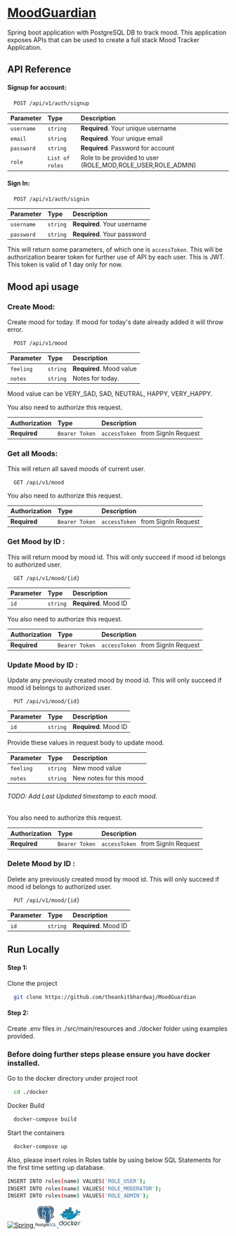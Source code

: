 # [MoodGuardian](https://moodguardian-api.onrender.com/)
Spring boot application with PostgreSQL DB to track mood. 
This application exposes APIs that can be used to create a full stack Mood Tracker Application.
## API Reference

#### Signup for account:

```http
  POST /api/v1/auth/signup
```

| Parameter | Type     | Description                |
| :-------- | :------- | :------------------------- |
| `username` | `string` | **Required**. Your unique username |
| `email` | `string` | **Required**. Your unique email |
| `password` | `string` | **Required**. Password  for account |
| `role` | `List of roles` |  Role to be provided to user (ROLE_MOD,ROLE_USER,ROLE_ADMIN) |

#### Sign In:

```http
  POST /api/v1/auth/signin
```

| Parameter | Type     | Description                       |
| :-------- | :------- | :-------------------------------- |
| `username`      | `string` | **Required**. Your username |
| `password`      | `string` | **Required**. Your password |

This will return some parameters, of which one is `accessToken`. This will be authorization bearer token for further use of API by each user. This is JWT. This token is valid of 1 day only for now.

## Mood api usage

### Create Mood:
Create mood for today. If mood for today's date already added it will throw error.

```http
  POST /api/v1/mood
```
| Parameter | Type     | Description                       |
| :-------- | :------- | :-------------------------------- |
| `feeling`      | `string` | **Required**. Mood value |
| `notes`      | `string` |  Notes for today. |

Mood value can be VERY_SAD, SAD, NEUTRAL, HAPPY, VERY_HAPPY.

You also need to authorize this request.

| Authorization | Type     | Description                       |
| :-------- | :------- | :-------------------------------- |
| **Required**      | `Bearer Token` | `accessToken ` from SignIn Request |


### Get all Moods:
This will return all saved moods of current user.

```http
  GET /api/v1/mood
```
You also need to authorize this request.

| Authorization | Type     | Description                       |
| :-------- | :------- | :-------------------------------- |
| **Required**      | `Bearer Token` | `accessToken ` from SignIn Request |

### Get Mood by ID :
This will return mood by mood id. This will only succeed if mood id belongs to authorized user.

```http
  GET /api/v1/mood/{id}
```

| Parameter | Type     | Description                       |
| :-------- | :------- | :-------------------------------- |
| `id`      | `string` | **Required**. Mood ID |

You also need to authorize this request.

| Authorization | Type     | Description                       |
| :-------- | :------- | :-------------------------------- |
| **Required**      | `Bearer Token` | `accessToken ` from SignIn Request |

### Update Mood by ID :
Update any previously created mood by mood id. This will only succeed if mood id belongs to authorized user.

```http
  PUT /api/v1/mood/{id}
```
| Parameter | Type     | Description                       |
| :-------- | :------- | :-------------------------------- |
| `id`      | `string` | **Required**. Mood ID |

Provide these values in request body to update mood.

| Parameter | Type     | Description             |
| :-------- | :------- |:------------------------|
| `feeling`      | `string` | New mood value          |
| `notes`      | `string` | New notes for this mood |


###### TODO: Add Last Updated timestamp to each mood. 

You also need to authorize this request.

| Authorization | Type     | Description                       |
| :-------- | :------- | :-------------------------------- |
| **Required**      | `Bearer Token` | `accessToken ` from SignIn Request |

### Delete Mood by ID :
Delete any previously created mood by mood id. This will only succeed if mood id belongs to authorized user.

```http
  PUT /api/v1/mood/{id}
```
| Parameter | Type     | Description                       |
| :-------- | :------- | :-------------------------------- |
| `id`      | `string` | **Required**. Mood ID |



## Run Locally

#### Step 1: 
Clone the project

```bash
  git clone https://github.com/theankitbhardwaj/MoodGuardian
```

#### Step 2: 
Create .env files in ./src/main/resources and ./docker folder using examples provided.


### Before doing further steps please ensure you have docker installed.

Go to the docker directory under project root

```bash
  cd ./docker
```

Docker Build

```bash
  docker-compose build
```

Start the containers

```bash
  docker-compose up
```

Also, please insert roles in Roles table by using below SQL Statements for the first time setting up database.
```bash
INSERT INTO roles(name) VALUES('ROLE_USER');
INSERT INTO roles(name) VALUES('ROLE_MODERATOR');
INSERT INTO roles(name) VALUES('ROLE_ADMIN');
```
<a href="https://spring.io/" target="blank">
<img style="float: middle" src="https://www.vectorlogo.zone/logos/springio/springio-icon.svg" alt="Spring" height="50" width="50" />
</a>
<a href="https://www.postgresql.org" target="blank">
<img style="float: middle" src="https://raw.githubusercontent.com/devicons/devicon/master/icons/postgresql/postgresql-original-wordmark.svg" alt="PostgreSQL" height="50" width="50" />
</a>
<a href="https://www.docker.com/" target="blank">
<img style="float: middle" src="https://raw.githubusercontent.com/devicons/devicon/master/icons/docker/docker-original-wordmark.svg" alt="Docker" height="50" width="50" />
</a>
